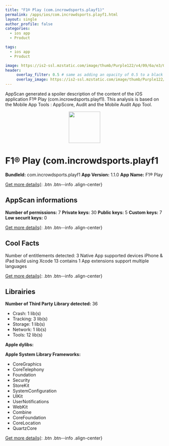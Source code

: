 ```yaml
---
title: "F1® Play (com.incrowdsports.playf1)"
permalink: /apps/ios/com.incrowdsports.playf1.html
layout: single
author_profile: false
categories: 
  - ios app 
  - Product 

tags: 
  - ios app 
  - Product 

image: https://is2-ssl.mzstatic.com/image/thumb/Purple122/v4/09/6a/e3/096ae381-92cf-bd2c-518a-d4f776644ef3/AppIcon-1x_U007emarketing-0-7-0-85-220.png/512x512bb.jpg
header: 
     overlay_filter: 0.5 # same as adding an opacity of 0.5 to a black background
     overlay_image: https://is2-ssl.mzstatic.com/image/thumb/Purple122/v4/09/6a/e3/096ae381-92cf-bd2c-518a-d4f776644ef3/AppIcon-1x_U007emarketing-0-7-0-85-220.png/512x512bb.jpg
---
```

AppScan generated a spoiler description of the content of the iOS application F1® Play (com.incrowdsports.playf1). This analysis is based on the Mobile App Tools : AppScore, Audit and the Mobile Audit App Tool.

  
  
<div style="text-align: center;"><img src="https://is2-ssl.mzstatic.com/image/thumb/Purple122/v4/09/6a/e3/096ae381-92cf-bd2c-518a-d4f776644ef3/AppIcon-1x_U007emarketing-0-7-0-85-220.png/512x512bb.jpg" width="100" height="100"></div>  
  
# F1® Play (com.incrowdsports.playf1

**BundleId:** com.incrowdsports.playf1
**App Version:** 1.1.0
**App Name:** F1® Play


[Get more details](/pricing.html){: .btn .btn--info .align-center}  
  
## AppScan informations 

**Number of permissions:** 7
**Private keys:** 30
**Public keys:** 5
**Custom keys:** 7
**Low securit keys:** 0
  
[Get more details](/pricing.html){: .btn .btn--info .align-center}

## Cool Facts

Number of entitlements detected: 3
Native App
supported devices iPhone & iPad
build using Xcode 13
contains 1 App extensions
support multiple languages
  
[Get more details](/pricing.html){: .btn .btn--info .align-center}

## Librairies 
**Number of Third Party Library detected:** 36
- Crash: 1 lib(s)
- Tracking: 3 lib(s)
- Storage: 1 lib(s)
- Network: 1 lib(s)
- Tools: 12 lib(s)

**Apple dylibs:**


**Apple System Library Frameworks:**
- CoreGraphics
- CoreTelephony
- Foundation
- Security
- StoreKit
- SystemConfiguration
- UIKit
- UserNotifications
- WebKit
- Combine
- CoreFoundation
- CoreLocation
- QuartzCore


  
[Get more details](/pricing.html){: .btn .btn--info .align-center}

